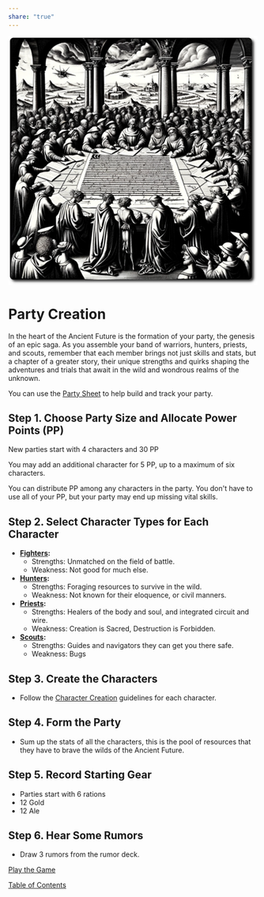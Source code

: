 ```yaml
---  
share: "true"  
---  
```

  
![party-creation](./party-creation.png)    
    
# Party Creation    
    
In the heart of the Ancient Future is the formation of your party, the genesis of an epic saga. As you assemble your band of warriors, hunters, priests, and scouts, remember that each member brings not just skills and stats, but a chapter of a greater story, their unique strengths and quirks shaping the adventures and trials that await in the wild and wondrous realms of the unknown.    
    
You can use the [Party Sheet](./Party-Sheet.html) to help build and track your party.    
    
## Step 1. Choose Party Size and Allocate Power Points (PP)    
    
New parties start with 4 characters and 30 PP    
    
You may add an additional character for 5 PP, up to a maximum of six characters.    
    
You can distribute PP among any characters in the party. You don't have to use all of your PP, but your party may end up missing vital skills.    
    
## Step 2. Select Character Types for Each Character    
    
- **[Fighters](./Fighters.html):**     
  - Strengths: Unmatched on the field of battle.    
  - Weakness: Not good for much else.    
- **[Hunters](./Hunters.html):**     
  - Strengths: Foraging resources to survive in the wild.    
  - Weakness: Not known for their eloquence, or civil manners.    
- **[Priests](./Priests.html):**     
  - Strengths: Healers of the body and soul, and integrated circuit and wire.    
  - Weakness: Creation is Sacred, Destruction is Forbidden.    
- **[Scouts](./Scouts.html):**     
  - Strengths: Guides and navigators they can get you there safe.    
  - Weakness: Bugs    
## Step 3. Create the Characters    
    
- Follow the [Character Creation](./Character-Creation.html) guidelines for each character.    
    
## Step 4. Form the Party    
    
- Sum up the stats of all the characters, this is the pool of resources that they have to brave the wilds of the Ancient Future.    
    
## Step 5. Record Starting Gear    
    
- Parties start with 6 rations    
- 12 Gold    
- 12 Ale    
    
## Step 6. Hear Some Rumors    
    
- Draw 3 rumors from the rumor deck.  
    
[Play the Game](./Play-the-Game.html)    
    
[Table of Contents](./Table-of-Contents.html)